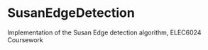 SusanEdgeDetection
==================

Implementation of the Susan Edge detection algorithm, ELEC6024 Coursework
